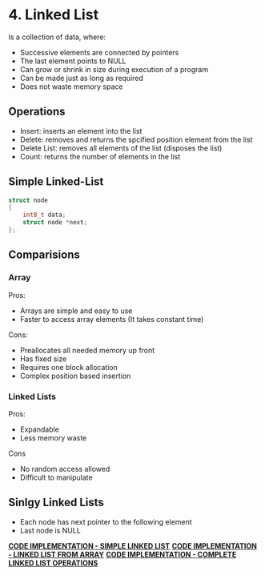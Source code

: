 # 4. Linked List

Is a collection of data, where:

- Successive elements are connected by pointers
- The last element points to NULL
- Can grow or shrink in size during execution of a program
- Can be made just as long as required
- Does not waste memory space

## Operations

- Insert: inserts an element into the list
- Delete: removes and returns the spcified position element from the list
- Delete List: removes all elements of the list (disposes the list)
- Count: returns the number of elements in the list

## Simple Linked-List

```C
struct node
{
    int8_t data;
    struct node *next;
};
```

## Comparisions

### Array

Pros:

- Arrays are simple and easy to use
- Faster to access array elements (It takes constant time)

Cons:

- Preallocates all needed memory up front
- Has fixed size
- Requires one block allocation
- Complex position based insertion

### Linked Lists

Pros:

- Expandable
- Less memory waste

Cons

- No random access allowed
- Difficult to manipulate

## Sinlgy Linked Lists

- Each node has next pointer to the following element
- Last node is NULL

**[CODE IMPLEMENTATION - SIMPLE LINKED LIST](Src/linked.c)**
**[CODE IMPLEMENTATION - LINKED LIST FROM ARRAY](Src/linked_from_arr.c)**
**[CODE IMPLEMENTATION - COMPLETE LINKED LIST OPERATIONS](Src/main.c)**